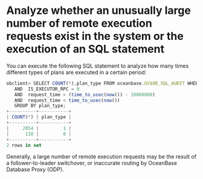 # Analyze whether an unusually large number of remote execution requests exist in the system or the execution of an SQL statement

You can execute the following SQL statement to analyze how many times different types of plans are executed in a certain period:

```javascript
obclient> SELECT COUNT(*),plan_type FROM oceanbase.GV$OB_SQL_AUDIT WHERE tenant_id = 1001         
   AND  IS_EXECUTOR_RPC = 0          
   AND  request_time > (time_to_usec(now()) - 10000000)         
   AND  request_time < time_to_usec(now())
   GROUP BY plan_type;
+----------+-----------+
| COUNT(*) | plan_type |
+----------+-----------+
|     2054 |         1 |
|      138 |         0 |
+----------+-----------+
2 rows in set
```

Generally, a large number of remote execution requests may be the result of a follower-to-leader switchover, or inaccurate routing by OceanBase Database Proxy (ODP).
